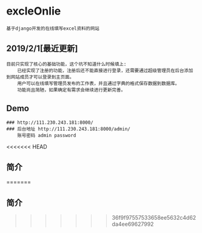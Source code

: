 # excleOnlie
	基于django开发的在线填写excel资料的网站

## 2019/2/1[最近更新]

	目前只实现了核心的基础功能，这个坑不知道什么时候填上:
		已经实现了注册的功能，注册后还不能直接进行登录，还需要通过超级管理员在后台添加到网站成员才可以登录到主页面。
		用户可以在线填写管理员发布的工作表，并且通过字典的格式保存数据到数据库。
		功能尚且简陋，如果确定有需求会继续进行更新完善。
		
## Demo
	### http://111.230.243.181:8000/
	### 后台地址 http://111.230.243.181:8000/admin/     
		账号密码 admin password
	
<<<<<<< HEAD
## 简介
=======
## 简介
	
	
>>>>>>> 36f9f97557533658ee5632c4d62da4ee69627992
